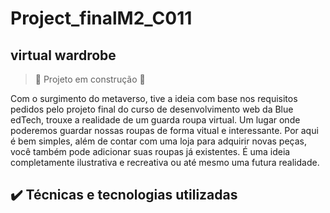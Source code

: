 # Project_finalM2_C011

## virtual wardrobe 

> :construction: Projeto em construção :construction:

Com o surgimento do metaverso, tive a ideia com base nos requisitos pedidos pelo projeto final do curso de desenvolvimento web da Blue edTech, trouxe a realidade de um guarda roupa virtual. Um lugar onde poderemos guardar nossas roupas de forma vitual e interessante. Por aqui é bem simples, além de contar com uma loja para adquirir novas peças, você também pode adicionar suas roupas já existentes. É uma ideia completamente ilustrativa e recreativa ou até mesmo uma futura realidade.  









## ✔️ Técnicas e tecnologias utilizadas
